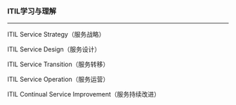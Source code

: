 ### ITIL学习与理解

---

ITIL Service Strategy（服务战略）

ITIL Service Design（服务设计）

ITIL Service Transition（服务转移）

ITIL Service Operation（服务运营）

ITIL Continual Service Improvement（服务持续改进）


